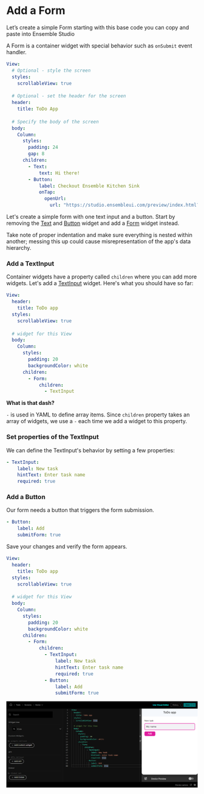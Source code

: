 # Add a Form

Let’s create a simple Form starting with this base code you can copy and paste into Ensemble Studio

A Form is a container widget with special behavior such as `onSubmit` event handler.

```yaml
View:
  # Optional - style the screen
  styles:
    scrollableView: true

  # Optional - set the header for the screen
  header:
    title: ToDo App

  # Specify the body of the screen
  body:
    Column:
      styles:
        padding: 24
        gap: 8
      children:
        - Text:
            text: Hi there!
        - Button:
            label: Checkout Ensemble Kitchen Sink
            onTap:
              openUrl:
                url: "https://studio.ensembleui.com/preview/index.html?appId=e24402cb-75e2-404c-866c-29e6c3dd7992"
```

Let's create a simple form with one text input and a button. Start by removing the [Text](/widget-reference/text) and [Button](/widget-reference/button) widget and add a [Form](/widget-reference/form) widget instead.

Take note of proper indentation and make sure everything is nested within another; messing this up could cause misrepresentation of the app's data hierarchy.

### Add a TextInput

Container widgets have a property called `children` where you can add more widgets. Let's add a [TextInput](/widget-reference/textinput) widget. Here's what you should have so far:

```yaml
View:
  header:
    title: ToDo app
  styles:
    scrollableView: true

  # widget for this View
  body:
    Column:
      styles:
        padding: 20
        backgroundColor: white
      children:
        - Form:
            children:
              - TextInput
```

**What is that dash?**

`-` is used in YAML to define array items. Since `children` property takes an array of widgets, we use a `-` each time we add a widget to this property.

### Set properties of the TextInput

We can define the TextInput's behavior by setting a few properties:

```yaml
- TextInput:
    label: New task
    hintText: Enter task name
    required: true
```

### Add a Button

Our form needs a button that triggers the form submission.

```yaml
- Button:
    label: Add
    submitForm: true
```

Save your changes and verify the form appears.

```yaml
View:
  header:
    title: ToDo app
  styles:
    scrollableView: true

  # widget for this View
  body:
    Column:
      styles:
        padding: 20
        backgroundColor: white
      children:
        - Form:
            children:
              - TextInput:
                  label: New task
                  hintText: Enter task name
                  required: true
              - Button:
                  label: Add
                  submitForm: true
```

![Alt text](image-4.png)
